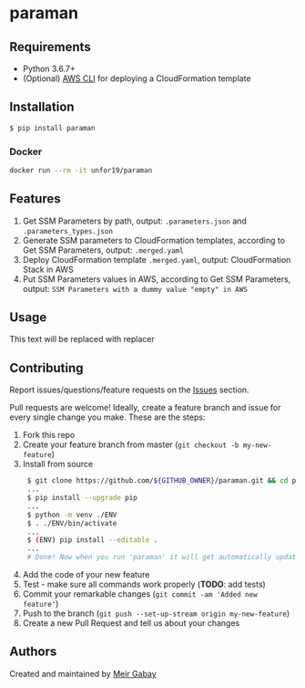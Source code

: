 # paraman

## Requirements

- Python 3.6.7+
- (Optional) [AWS CLI](https://docs.aws.amazon.com/cli/latest/userguide/cli-chap-install.html) for deploying a CloudFormation template

## Installation

```bash
$ pip install paraman
```

### Docker

```bash
docker run --rm -it unfor19/paraman
```

## Features

1. Get SSM Parameters by path, output: `.parameters.json` and `.parameters_types.json`
1. Generate SSM parameters to CloudFormation templates, according to Get SSM Parameters, output: `.merged.yaml`
1. Deploy CloudFormation template `.merged.yaml`, output: CloudFormation Stack in AWS
1. Put SSM Parameters values in AWS, according to Get SSM Parameters, output: `SSM Parameters with a dummy value "empty" in AWS`


## Usage

<!-- available_commands_start -->

This text will be replaced with replacer

<!-- available_commands_end -->

## Contributing

Report issues/questions/feature requests on the [Issues](https://github.com/doitintl/paraman/issues) section.

Pull requests are welcome! Ideally, create a feature branch and issue for every single change you make. These are the steps:

1. Fork this repo
1. Create your feature branch from master (`git checkout -b my-new-feature`)
1. Install from source
   ```bash
    $ git clone https://github.com/${GITHUB_OWNER}/paraman.git && cd paraman
    ...
    $ pip install --upgrade pip
    ...
    $ python -m venv ./ENV
    $ . ./ENV/bin/activate
    ...
    $ (ENV) pip install --editable .
    ...
    # Done! Now when you run 'paraman' it will get automatically updated when you modify the code
   ```
1. Add the code of your new feature
1. Test - make sure all commands work properly (**TODO**: add tests)
1. Commit your remarkable changes (`git commit -am 'Added new feature'`)
1. Push to the branch (`git push --set-up-stream origin my-new-feature`)
1. Create a new Pull Request and tell us about your changes

## Authors

Created and maintained by [Meir Gabay](https://github.com/unfor19)
